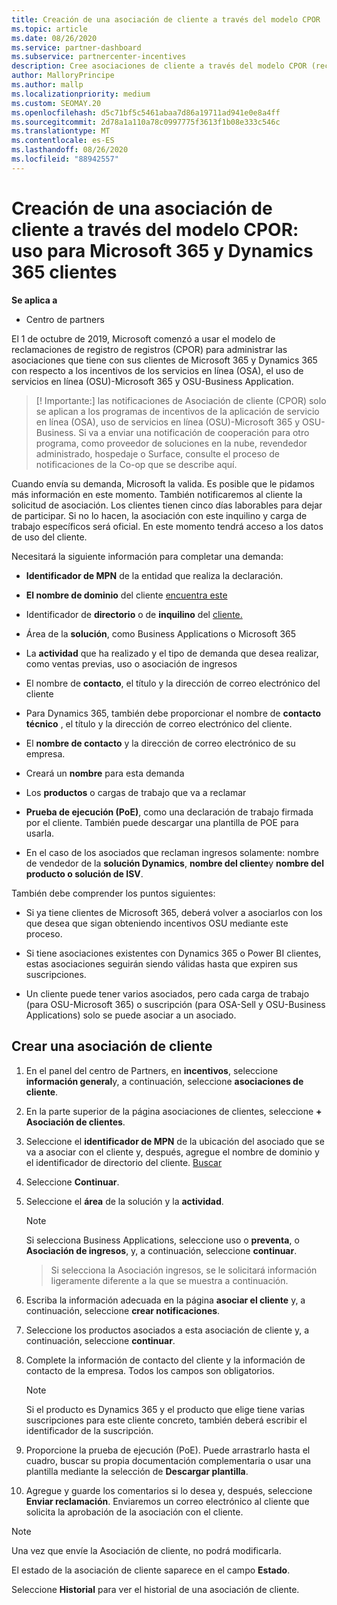 ```yaml
---
title: Creación de una asociación de cliente a través del modelo CPOR
ms.topic: article
ms.date: 08/26/2020
ms.service: partner-dashboard
ms.subservice: partnercenter-incentives
description: Cree asociaciones de cliente a través del modelo CPOR (reclamando el asociado de registro). Ayuda a administrar las ventas, el uso, los incentivos de & para los clientes de Microsoft 365 y Dynamics 365.
author: MalloryPrincipe
ms.author: mallp
ms.localizationpriority: medium
ms.custom: SEOMAY.20
ms.openlocfilehash: d5c71bf5c5461abaa7d86a19711ad941e0e8a4ff
ms.sourcegitcommit: 2d78a1a110a78c0997775f3613f1b08e333c546c
ms.translationtype: MT
ms.contentlocale: es-ES
ms.lasthandoff: 08/26/2020
ms.locfileid: "88942557"
---
```

# <a name="create-a-customer-association-via-the-cpor-model--use-for-microsoft-365-and-dynamics-365-customers"></a>Creación de una asociación de cliente a través del modelo CPOR: uso para Microsoft 365 y Dynamics 365 clientes

**Se aplica a**

- Centro de partners

El 1 de octubre de 2019, Microsoft comenzó a usar el modelo de reclamaciones de registro de registros (CPOR) para administrar las asociaciones que tiene con sus clientes de Microsoft 365 y Dynamics 365 con respecto a los incentivos de los servicios en línea (OSA), el uso de servicios en línea (OSU)-Microsoft 365 y OSU-Business Application.

>[! Importante:] las notificaciones de Asociación de cliente (CPOR) solo se aplican a los programas de incentivos de la aplicación de servicio en línea (OSA), uso de servicios en línea (OSU)-Microsoft 365 y OSU-Business. Si va a enviar una notificación de cooperación para otro programa, como proveedor de soluciones en la nube, revendedor administrado, hospedaje o Surface, consulte el proceso de notificaciones de la Co-op que se describe aquí.

Cuando envía su demanda, Microsoft la valida. Es posible que le pidamos más información en este momento. También notificaremos al cliente la solicitud de asociación. Los clientes tienen cinco días laborables para dejar de participar. Si no lo hacen, la asociación con este inquilino y carga de trabajo específicos será oficial. En este momento tendrá acceso a los datos de uso del cliente. 

Necesitará la siguiente información para completar una demanda:

- **Identificador de MPN** de la entidad que realiza la declaración.

- **El nombre de dominio** del cliente [encuentra este](find-domain-name.md)

- Identificador de **directorio** o de **inquilino** del [cliente.](find-domain-name.md)

- Área de la **solución**, como Business Applications o Microsoft 365

- La **actividad** que ha realizado y el tipo de demanda que desea realizar, como ventas previas, uso o asociación de ingresos

- El nombre de **contacto**, el título y la dirección de correo electrónico del cliente

- Para Dynamics 365, también debe proporcionar el nombre de **contacto técnico** , el título y la dirección de correo electrónico del cliente.

- El **nombre de contacto** y la dirección de correo electrónico de su empresa.

- Creará un **nombre** para esta demanda

- Los **productos** o cargas de trabajo que va a reclamar

- **Prueba de ejecución (PoE)**, como una declaración de trabajo firmada por el cliente. También puede descargar una plantilla de POE para usarla.

- En el caso de los asociados que reclaman ingresos solamente: nombre de vendedor de la **solución Dynamics**, **nombre del cliente**y **nombre del producto o solución de ISV**. 

También debe comprender los puntos siguientes:

- Si ya tiene clientes de Microsoft 365, deberá volver a asociarlos con los que desea que sigan obteniendo incentivos OSU mediante este proceso.

- Si tiene asociaciones existentes con Dynamics 365 o Power BI clientes, estas asociaciones seguirán siendo válidas hasta que expiren sus suscripciones.

- Un cliente puede tener varios asociados, pero cada carga de trabajo (para OSU-Microsoft 365) o suscripción (para OSA-Sell y OSU-Business Applications) solo se puede asociar a un asociado.

## <a name="create-a-customer-association"></a>Crear una asociación de cliente

1. En el panel del centro de Partners, en **incentivos**, seleccione **información general**y, a continuación, seleccione **asociaciones de cliente**. 

2. En la parte superior de la página asociaciones de clientes, seleccione **+ Asociación de clientes**.

3. Seleccione el **identificador de MPN** de la ubicación del asociado que se va a asociar con el cliente y, después, agregue el nombre de dominio y el identificador de directorio del cliente. [Buscar](find-domain-name.md)

4. Seleccione **Continuar**.

5. Seleccione el **área** de la solución y la **actividad**. 

   >[!Note]
   >
   >Si selecciona Business Applications, seleccione uso o **preventa**, o **Asociación de ingresos**, y, a continuación, seleccione **continuar**. 

   >Si selecciona la Asociación ingresos, se le solicitará información ligeramente diferente a la que se muestra a continuación.

6. Escriba la información adecuada en la página **asociar el cliente** y, a continuación, seleccione **crear notificaciones**.

7. Seleccione los productos asociados a esta asociación de cliente y, a continuación, seleccione **continuar**.

8. Complete la información de contacto del cliente y la información de contacto de la empresa. Todos los campos son obligatorios. 

   >[!NOTE]
   >Si el producto es Dynamics 365 y el producto que elige tiene varias suscripciones para este cliente concreto, también deberá escribir el identificador de la suscripción.

9. Proporcione la prueba de ejecución (PoE). Puede arrastrarlo hasta el cuadro, buscar su propia documentación complementaria o usar una plantilla mediante la selección de **Descargar plantilla**. 

10. Agregue y guarde los comentarios si lo desea y, después, seleccione **Enviar reclamación**. Enviaremos un correo electrónico al cliente que solicita la aprobación de la asociación con el cliente.

   >[!NOTE]
   >Una vez que envíe la Asociación de cliente, no podrá modificarla.

El estado de la asociación de cliente saparece en el campo **Estado**.

Seleccione **Historial** para ver el historial de una asociación de cliente.

